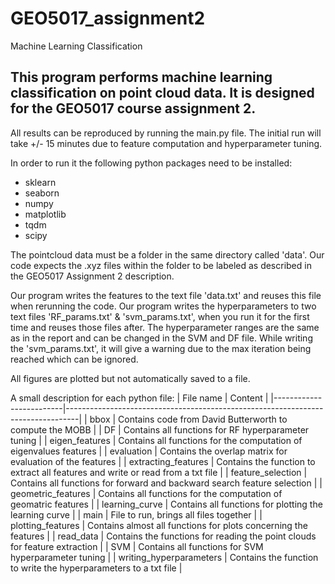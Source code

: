 # GEO5017_assignment2
Machine Learning Classification

## This program performs machine learning classification on point cloud data. It is designed for the GEO5017 course assignment 2.

All results can be reproduced by running the main.py file. The initial run will take +/- 15 minutes due to feature computation and hyperparameter tuning.

In order to run it the following python packages need to be installed:
- sklearn 
- seaborn
- numpy
- matplotlib
- tqdm
- scipy

The pointcloud data must be a folder in the same directory called 'data'.
Our code expects the .xyz files within the folder to be labeled as described in the GEO5017 Assignment 2 description. 

Our program writes the features to the text file 'data.txt' and reuses this file when rerunning the code.
Our program writes the hyperparameters to two text files 'RF_params.txt' & 'svm_params.txt', when you run it for the first time and reuses those files after. 
The hyperparameter ranges are the same as in the report and can be changed in the SVM and DF file.
While writing the 'svm_params.txt', it will give a warning due to the max iteration being reached which can be ignored. 

All figures are plotted but not automatically saved to a file.

A small description for each python file: 
| File name               | Content                                                                         |
|-------------------------|---------------------------------------------------------------------------------|
| bbox                    | Contains code from David Butterworth to compute the MOBB                        |
| DF                      | Contains all functions for RF hyperparameter tuning                             |
| eigen_features          | Contains all functions for the computation of eigenvalues features              |
| evaluation              | Contains the overlap matrix for evaluation of the features                      |
| extracting_features     | Contains the function to extract all features and write or read from a txt file |
| feature_selection       | Contains all functions for forward and backward search feature selection        |
| geometric_features      | Contains all functions for the computation of geomatric features                |
| learning_curve          | Contains all functions for plotting the learning curve                          |
| main                    | File to run, brings all files together                                          |
| plotting_features       | Contains almost all functions for plots concerning the features                 |
| read_data               | Contains the functions for reading the point clouds for feature extraction      |
| SVM                     | Contains all functions for SVM hyperparameter tuning                            |
| writing_hyperparameters | Contains the function to write the hyperparameters to a txt file                |
